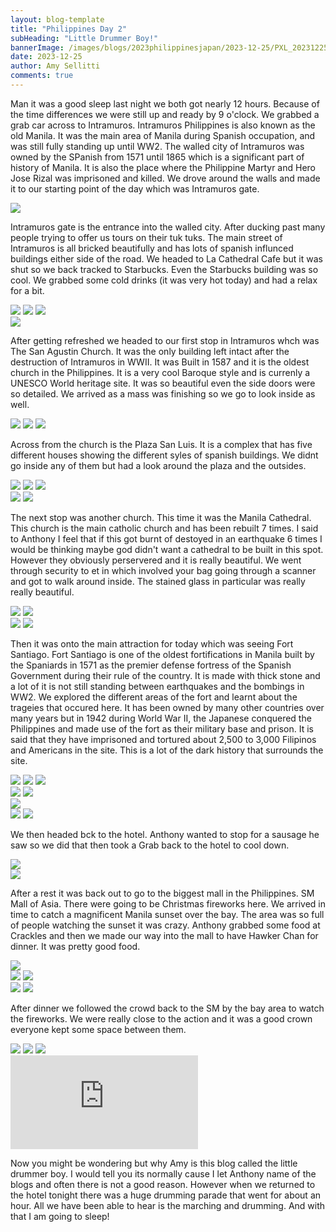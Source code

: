 ```yaml
---
layout: blog-template
title: "Philippines Day 2"
subHeading: "Little Drummer Boy!"
bannerImage: /images/blogs/2023philippinesjapan/2023-12-25/PXL_20231225_093317114.jpg_compressed.JPEG
date: 2023-12-25
author: Amy Sellitti
comments: true
---
```


Man it was a good sleep last night we both got nearly 12 hours. Because of the time differences we were still up and ready by 9 o'clock. We grabbed a grab car across to Intramuros. Intramuros Philippines is also known as the old Manila. It was the main area of Manila during Spanish occupation, and was still fully standing up until WW2. The walled city of Intramuros was owned by the SPanish from 1571 until 1865 which is a significant part of history of Manila. It is also the place where the Philippine Martyr and Hero Jose Rizal was imprisoned and killed. We drove around the walls and made it to our starting point of the day which was Intramuros gate. 

<div class="center-image"><img src="/images/blogs/2023philippinesjapan/2023-12-25/PXL_20231225_015237494.jpg_compressed.JPEG" /></div>

Intramuros gate is the entrance into the walled city. After ducking past many people trying to offer us tours on their tuk tuks. The main street of Intramuros is all bricked beautifully and has lots of spanish influnced buildings either side of the road. We headed to La Cathedral Cafe but it was shut so we back tracked to Starbucks. Even the Starbucks building was so cool. We grabbed some cold drinks (it was very hot today) and had a relax for a bit.

<div class="grid-3c">
  <img src="/images/blogs/2023philippinesjapan/2023-12-25/PXL_20231225_015517403.jpg_compressed.JPEG"/>
  <img src="/images/blogs/2023philippinesjapan/2023-12-25/PXL_20231225_015831682.jpg_compressed.JPEG"/>
  <img src="/images/blogs/2023philippinesjapan/2023-12-25/PXL_20231225_022049525.jpg_compressed.JPEG"/>
</div>
<div class="center-image"><img src="/images/blogs/2023philippinesjapan/2023-12-25/PXL_20231225_030002255.jpg_compressed.JPEG" /></div>

After getting refreshed we headed to our first stop in Intramuros whch was The San Agustin Church. It was the only building left intact after the destruction of Intramuros in WWII. It was Built in 1587 and it is the oldest church in the Philippines. It is a very cool Baroque style and is currenly a UNESCO World heritage site. It was so beautiful even the side doors were so detailed. We arrived as a mass was finishing so we go to look inside as well. 

<div class="grid-3c">
  <img src="/images/blogs/2023philippinesjapan/2023-12-25/PXL_20231225_031036399.jpg_compressed.JPEG"/>
  <img src="/images/blogs/2023philippinesjapan/2023-12-25/PXL_20231225_031200386.jpg_compressed.JPEG"/>
  <img src="/images/blogs/2023philippinesjapan/2023-12-25/PXL_20231225_031251873.MP.jpg_compressed.JPEG"/>
</div>

Across from the church is the Plaza San Luis. It is a complex that has five different houses showing the different syles of spanish buildings. We didnt go inside any of them but had a look around the plaza and the outsides. 

<div class="grid-2w-1l">
  <img src="/images/blogs/2023philippinesjapan/2023-12-25/PXL_20231225_031934941.jpg_compressed.JPEG"/>
  <img src="/images/blogs/2023philippinesjapan/2023-12-25/PXL_20231225_032308758.jpg_compressed.JPEG"/>
  <img src="/images/blogs/2023philippinesjapan/2023-12-25/PXL_20231225_032251111.jpg_compressed.JPEG"/>
</div>
<div class="grid-2c">
  <img src="/images/blogs/2023philippinesjapan/2023-12-25/PXL_20231225_031730391.jpg_compressed.JPEG"/>
  <img src="/images/blogs/2023philippinesjapan/2023-12-25/PXL_20231225_032539261.jpg_compressed.JPEG"/>
</div>

The next stop was another church. This time it was the Manila Cathedral. This church is the main catholic church and has been rebuilt 7 times. I said to Anthony I feel that if this got burnt of destoyed in an earthquake 6 times I would be thinking maybe god didn't want a cathedral to be built in this spot. However they obviously perservered and it is really beautiful. We went through security to et in which involved your bag going through a scanner and got to walk around inside. The stained glass in particular was really really beautiful. 

<div class="grid-2c">
  <img src="/images/blogs/2023philippinesjapan/2023-12-25/PXL_20231225_033414744.jpg_compressed.JPEG"/>
  <img src="/images/blogs/2023philippinesjapan/2023-12-25/PXL_20231225_035503948.jpg_compressed.JPEG"/>
</div>
<div class="grid-2c">
  <img src="/images/blogs/2023philippinesjapan/2023-12-25/PXL_20231225_033724110.jpg_compressed.JPEG"/>
  <img src="/images/blogs/2023philippinesjapan/2023-12-25/PXL_20231225_034315218.jpg_compressed.JPEG"/>
</div>

Then it was onto the main attraction for today which was seeing Fort Santiago. Fort Santiago is one of the oldest fortifications in Manila built by the Spaniards in 1571 as the premier defense fortress of the Spanish Government during their rule of the country. It is made with thick stone and a lot of it is not still standing between earthquakes and the bombings in WW2. We explored the different areas of the fort and learnt about the trageies that occured here. It has been owned by many other countries over many years but in 1942 during World War II, the Japanese conquered the Philippines and made use of the fort as their military base and prison. It is said that they have imprisoned and tortured about 2,500 to 3,000 Filipinos and Americans in the site. This is a lot of the dark history that surrounds the site. 

<div class="grid-1l-2w">
  <img src="/images/blogs/2023philippinesjapan/2023-12-25/PXL_20231225_042002769.jpg_compressed.JPEG"/>
  <img src="/images/blogs/2023philippinesjapan/2023-12-25/PXL_20231225_042408510.jpg_compressed.JPEG"/>
  <img src="/images/blogs/2023philippinesjapan/2023-12-25/PXL_20231225_042613256.jpg_compressed.JPEG"/>
</div>
<div class="grid-2c">
  <img src="/images/blogs/2023philippinesjapan/2023-12-25/PXL_20231225_043236392.jpg_compressed.JPEG"/>
  <img src="/images/blogs/2023philippinesjapan/2023-12-25/PXL_20231225_043433511.jpg_compressed.JPEG"/>
</div>
<div class="center-image"><img src="/images/blogs/2023philippinesjapan/2023-12-25/PXL_20231225_043946533.jpg_compressed.JPEG" /></div>
<div class="grid-2c">
  <img src="/images/blogs/2023philippinesjapan/2023-12-25/PXL_20231225_043353942~2_1.jpg_compressed.JPEG"/>
  <img src="/images/blogs/2023philippinesjapan/2023-12-25/PXL_20231225_043955077.jpg_compressed.JPEG"/>
</div>

We then headed bck to the hotel. Anthony wanted to stop for a sausage he saw so we did that then took a Grab back to the hotel to cool down. 

<div class="center-image"><img src="/images/blogs/2023philippinesjapan/2023-12-25/PXL_20231225_054327504.MP.jpg_compressed.JPEG" /></div>
<div class="center-image"><img src="/images/blogs/2023philippinesjapan/2023-12-25/PXL_20231225_061021353.jpg_compressed.JPEG" /></div>

After a rest it was back out to go to the biggest mall in the Philippines. SM Mall of Asia. There were going to be Christmas fireworks here. We arrived in time to catch a magnificent Manila sunset over the bay. The area was so full of people watching the sunset it was crazy. Anthony grabbed some food at Crackles and then we made our way into the mall to have Hawker Chan for dinner. It was pretty good food. 

<div class="center-image"><img src="/images/blogs/2023philippinesjapan/2023-12-25/PXL_20231225_093317114.jpg_compressed.JPEG" /></div>
<div class="grid-2c">
  <img src="/images/blogs/2023philippinesjapan/2023-12-25/PXL_20231225_092307718.MP.jpg_compressed.JPEG"/>
  <img src="/images/blogs/2023philippinesjapan/2023-12-25/PXL_20231225_092752941.jpg_compressed.JPEG"/>
</div>
<div class="grid-2c">
  <img src="/images/blogs/2023philippinesjapan/2023-12-25/PXL_20231225_095146619.jpg_compressed.JPEG"/>
  <img src="/images/blogs/2023philippinesjapan/2023-12-25/PXL_20231225_100126429.jpg_compressed.JPEG"/>
</div>

After dinner we followed the crowd back to the SM by the bay area to watch the fireworks. We were really close to the action and it was a good crown everyone kept some space between them. 

<div class="grid-1l-2w">
  <img src="/images/blogs/2023philippinesjapan/2023-12-25/PXL_20231225_104711326.jpg_compressed.JPEG"/>
  <img src="/images/blogs/2023philippinesjapan/2023-12-25/PXL_20231225_110135249.MP.jpg_compressed.JPEG"/>
  <img src="/images/blogs/2023philippinesjapan/2023-12-25/PXL_20231225_110413089.jpg_compressed.JPEG"/>
</div>
<div class="center-video"><iframe src="https://www.youtube.com/embed/B_qaNOCfUZw" frameborder="0" allowfullscreen></iframe></div>

Now you might be wondering but why Amy is this blog called the little drummer boy. I would tell you its normally cause I let Anthony name of the blogs and often there is not a good reason. However when we returned to the hotel tonight there was a huge drumming parade that went for about an hour. All we have been able to hear is the marching and drumming. And with that I am going to sleep!